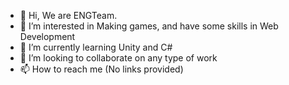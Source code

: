 - 👋 Hi, We are ENGTeam.
- 👀 I’m interested in Making games, and have some skills in Web Development
- 🌱 I’m currently learning Unity and C#
- 💞️ I’m looking to collaborate on any type of work
- 📫 How to reach me (No links provided)
